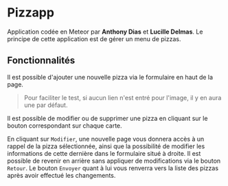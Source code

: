 # Pizzapp

Application codée en Meteor par __Anthony Dias__ et __Lucille Delmas__. Le principe de cette application est de gérer un menu de pizzas.

## Fonctionnalités

Il est possible d'ajouter une nouvelle pizza via le formulaire en haut de la page.
> Pour faciliter le test, si aucun lien n'est entré pour l'image, il y en aura une par défaut.

Il est possible de modifier ou de supprimer une pizza en cliquant sur le bouton correspondant sur chaque carte.

En cliquant sur `Modifier`, une nouvelle page vous donnera accès à un rappel de la pizza sélectionnée, ainsi que la possibilité de modifier les informations de cette dernière dans le formulaire situé à droite. Il est possible de revenir en arrière sans appliquer de modifications via le bouton `Retour`. Le bouton `Envoyer` quant à lui vous renverra vers la liste des pizzas après avoir effectué les changements. 